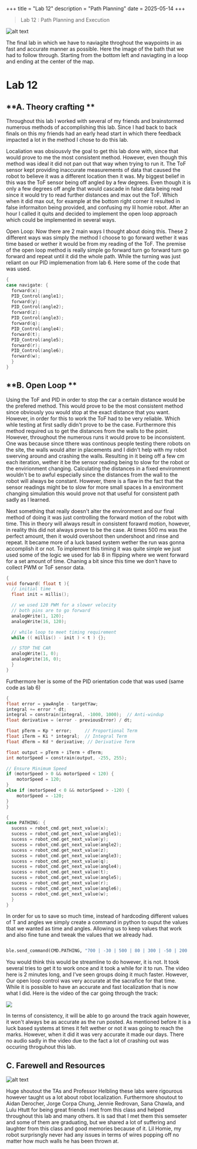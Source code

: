 +++
title = "Lab 12"
description = "Path Planning"
date  = 2025-05-14 
+++

> Lab 12 : Path Planning and Execution

![alt text](planning.png)

The final lab in which we have to naviagite throghout the waypoints in as fast and accurate manner as possible. Here the image of the bath that we had to follow through. Starting from the bottom left and naviagting in a loop and ending at the center of the map.  


# Lab 12

## **A. Theory crafting **

Throughout this lab I worked with several of my friends and brainstormed numerous methods of accomplishing this lab. Since I had back to back finals on this my friends had an early head start in which there feedback impacted a lot in the method I chose to do this lab. 

Localiation was obsiousvly the goal to get this lab done with, since that would prove to me the most consistent method. However, even though this method was ideal it did not pan out that way when trying to run it. The ToF sensor kept providing inaccurate measurements of data that caused the robot to believe it was a different location then it was. My biggest belief in this was the ToF sensor being off angled by a few degrees. Even though it is only a few degrees off angle that would cascade in false data being read since it would try to read further distances and max out the ToF. Which when it did max out, for example at the bottom right corner it resulted in false informaiton being provided, and confusing my lil homie robot. After an hour I called it quits and decided to implement the open loop approach which could be implemented in several ways. 

Open Loop: Now there are 2 main ways I thought about doing this. These 2 different ways was simply the method I choose to go forward wether it was time based or wether it would be from my reading of the ToF. The premise of the open loop method is really simple go forward turn go forward turn go forward and repeat until it did the whole path. While the turning was just reliant on our PID implemenation from lab 6. Here some of the code that was used.


```c
{
case navigate: {
  forward(x);
  PID_Control(angle1);
  forward(y);
  PID_Control(angle2);
  forward(z);
  PID_Control(angle3);
  forward(q);
  PID_Control(angle4);
  forward(t); 
  PID_Control(angle5);
  forward(r); 
  PID_Control(angle6);
  forward(w); 
  }
}
```

## **B. Open Loop **

Using the ToF and PID in order to stop the car a certain distance would be the prefered method. This would prove to be the most consistent method since obviously you would stop at the exact distance that you want. However, in order for this to work the ToF had to be very reliable. Which whle testing at first sadly didn't prove to be the case. Furthermore this method required us to get the distances from the walls to the point. However, throughout the numerous runs it would prove to be inconsistent. One was because since tthere was continous people testing there robots on the site, the walls would alter in placements and I didn't help with my robot swerving around and crashing the walls. Resulting in it being off a few cm each iteration, wether it be the sensor reading being to slow for the robot or the envirionment changing. Calculating the distances in a fixed environment wouldn't be to awful especially since the distances from the wall to the robot will always be constant. However, there is a flaw in the fact that the sensor readings might be to slow for more small spaces In a environment changing simulation this would prove not that useful for consistent path sadly as I learned. 

Next something that really doesn't alter the environment and our final method of doing it was just controlling the forward motion of the robot with time. This in theory will always result in consistent forawrd motion, however, in reality this did not always prove to be the case. At times 500 ms was the perfect amount, then it would overshoot then undershoot and rinse and repeat. It became more of a luck based system wether the run was gonna accomplish it or not. To implement this timing it was quite simple we just used some of the logic we used for lab 8 in flipping where we went forward for a set amount of time. Chaning a bit since this time we don't have to collect PWM or ToF sensor data. 

```c
{
void forward( float t ){
  // initial time 
  float init = millis(); 

  // we used 120 PWM for a slower velocity
  // both pins are to go forward 
  analogWrite(1, 120);
  analogWrite(16, 120);

  // while loop to meet timing requirement 
  while (( millis() - init ) < t ) {};

  // STOP THE CAR
  analogWrite(1, 0);
  analogWrite(16, 0);  
  }
}
```

Furthermore her is some of the PID orientation code that was used (same code as lab 6)

```c
{
float error = yawAngle - targetYaw;
integral += error * dt;
integral = constrain(integral, -1000, 1000);  // Anti-windup
float derivative = (error - previousError) / dt;

float pTerm = Kp * error;     // Proportional Term
float iTerm = Ki * integral;  // Integral Term
float dTerm = Kd * derivative; // Derivative Term

float output = pTerm + iTerm + dTerm;
int motorSpeed = constrain(output, -255, 255);

// Ensure Minimum Speed
if (motorSpeed > 0 && motorSpeed < 120) {
    motorSpeed = 120;
}
else if (motorSpeed < 0 && motorSpeed > -120) {
    motorSpeed = -120;
}
}
```

```c
{
case PATHING: {
  sucess = robot_cmd.get_next_value(x);
  sucess = robot_cmd.get_next_value(angle1);
  sucess = robot_cmd.get_next_value(y);
  sucess = robot_cmd.get_next_value(angle2);
  sucess = robot_cmd.get_next_value(z);
  sucess = robot_cmd.get_next_value(angle3);
  sucess = robot_cmd.get_next_value(q);
  sucess = robot_cmd.get_next_value(angle4);
  sucess = robot_cmd.get_next_value(t);
  sucess = robot_cmd.get_next_value(angle5);
  sucess = robot_cmd.get_next_value(r);
  sucess = robot_cmd.get_next_value(angle6);
  sucess = robot_cmd.get_next_value(w);
  }
}
```


In order for us to save so much time, instead of hardcoding different values of T and angles we simply create a command in python to ouput the values tbat we wanted as time and angles. Allowing us to keep values that work and also fine tune and tweak the values that we already had. 

```python

ble.send_command(CMD.PATHING, "700 | -30 | 500 | 80 | 300 | -50 | 200 | 30 | 900 | 40" ) 

```

You would think this would be streamline to do however, it is not. It took several tries to get it to work once and it took a while for it to run. The video here is 2 minutes long, and I've seen groups doing it much faster. However, Our open loop control was very accurate at the sacrafice for that time. While it is possible to have an accurate and fast localization that is now what I did. Here is the video of the car going through the track: 

[![](https://markdown-videos-api.jorgenkh.no/youtube/i1Tq-JVp6ws)](https://youtu.be/i1Tq-JVp6ws)

In terms of consistency, it will be able to go around the track again however, it won't always be as accurate as the run posted. As mentioned before it is a luck based systems at times it felt wether or not it was going to reach the marks. However, when it did it was very accurate it made our days. There no audio sadly in the video due to the fact a lot of crashing out was occuring throguhout this lab.

## **C. Farewell and Resources**

![alt text](robot_crew.png)




Huge shoutout the TAs and Professor Helbling these labs were rigourous however taught us a lot about robot localization. Furthermore shoutout to Aidan Derocher, Jorge Corpa Chung, Jennie Redrovan, Sana Chawla, and Lulu Htutt for being great friends I met from this class and helped throughout this lab and many others. It is sad that I met them this semseter and some of them are graduating, but we shared a lot of suffering and laughter from this class and good memories because of it. Lil Homie, my robot surprisngly never had any issues in terms of wires popping off no matter how much walls he has been thrown at. 